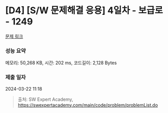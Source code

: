 # [D4] [S/W 문제해결 응용] 4일차 - 보급로 - 1249 

[문제 링크](https://swexpertacademy.com/main/code/problem/problemDetail.do?contestProbId=AV15QRX6APsCFAYD) 

### 성능 요약

메모리: 50,268 KB, 시간: 202 ms, 코드길이: 2,128 Bytes

### 제출 일자

2024-03-22 11:18



> 출처: SW Expert Academy, https://swexpertacademy.com/main/code/problem/problemList.do